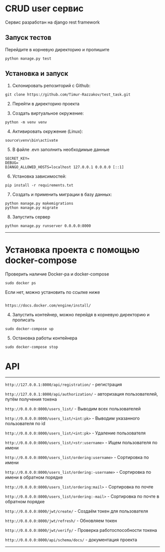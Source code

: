 # CRUD user сервис

Сервис разработан на django rest framework

## Запуск тестов

Перейдите в корневую директорию и пропишите

````
python manage.py test

````

## Установка и запуск

1. Склонировать репозиторий с Github:

````
git clone https://github.com/Timur-Razzakov/test_task.git
````

2. Перейти в директорию проекта

3. Создать виртуальное окружение:

````
python -m venv venv
````

4. Активировать окружение (Linux):

````
source\venv\bin\activate
````

5. В файле .evn заполнить необходимые данные

```
SECRET_KEY=
DEBUG=
DJANGO_ALLOWED_HOSTS=localhost 127.0.0.1 0.0.0.0 [::1]

```

6. Установка зависимостей:

```
pip install -r requirements.txt
```

7. Создать и применить миграции в базу данных:

```
python manage.py makemigrations
python manage.py migrate
```

8. Запустить сервер

```
python manage.py runserver 0.0.0.0:8000
```

***

# Установка проекта с помощью docker-compose

Проверить наличие Docker-ра и docker-compose

```
sudo docker ps
```

Если нет, можно установить по ссылке ниже

```

https://docs.docker.com/engine/install/

```

4. Запустить контейнер, можно перейдя в корневую директорию и прописать

``` 
sudo docker-compose up 
 ```

5. Остановка работы контейнера

```
sudo docker-compose stop
```

# API

***
```http://127.0.0.1:8000/api/registration/``` - регистрация

```http://127.0.0.1:8000/api/authorization/``` - авторизация пользователей, путём получения токена

```http://0.0.0.0:8000/users_list/``` - Выводим всех пользователей

```http://0.0.0.0:8000/users_list/<int:pk>``` - Выводим указанного пользователя по id

```http://0.0.0.0:8000/users_list/<int:pk>``` - Удаление пользователя

```http://0.0.0.0:8000/users_list/<str:username>``` - Ищем пользователя по имени

```http://0.0.0.0:8000/users_list/ordering:username>``` - Сортировка по имени

```http://0.0.0.0:8000/users_list/ordering:-username>``` - Сортировка по имени в обратном порядке

```http://0.0.0.0:8000/users_list/ordering:mail>``` - Сортировка по почте

```http://0.0.0.0:8000/users_list/ordering:-mail>``` - Сортировка по почте в обратном порядке

```http://0.0.0.0:8000/jwt/create/``` - Создаём токен для пользователя

```http://0.0.0.0:8000/jwt/refresh/``` - Обновляем токен

```http://0.0.0.0:8000/jwt/verify/``` - Проверка работоспособности токена

```http://0.0.0.0:8000/api/schema/docs/``` - документация проекта

***
